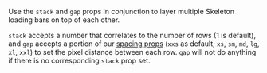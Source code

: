 Use the `stack` and `gap` props in conjunction to layer multiple Skeleton loading bars on top of each other.

`stack` accepts a number that correlates to the number of rows (1 is default), and `gap` accepts a portion of our [spacing props](https://playbook.powerapp.cloud/global_props/spacing) (`xxs` as default, `xs`, `sm`, `md`, `lg`, `xl`, `xxl`) to set the pixel distance between each row. `gap` will not do anything if there is no corresponding `stack` prop set.